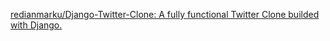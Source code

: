 
[redianmarku/Django-Twitter-Clone: A fully functional Twitter Clone builded with Django.](https://github.com/redianmarku/Django-Twitter-Clone)
